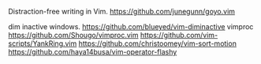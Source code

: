Distraction-free writing in Vim.
https://github.com/junegunn/goyo.vim


dim inactive windows.
https://github.com/blueyed/vim-diminactive
vimproc
https://github.com/Shougo/vimproc.vim
https://github.com/vim-scripts/YankRing.vim
https://github.com/christoomey/vim-sort-motion
https://github.com/haya14busa/vim-operator-flashy
